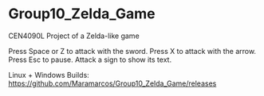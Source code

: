 # Group10_Zelda_Game
CEN4090L Project of a Zelda-like game

Press Space or Z to attack with the sword.
Press X to attack with the arrow.
Press Esc to pause.
Attack a sign to show its text.

Linux + Windows Builds: https://github.com/Maramarcos/Group10_Zelda_Game/releases
